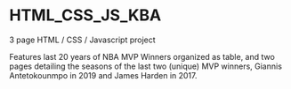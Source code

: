 # HTML_CSS_JS_KBA

 3 page HTML / CSS / Javascript project
 
 Features last 20 years of NBA MVP Winners organized as table, and two pages detailing the seasons of the last two (unique) MVP winners, Giannis Antetokounmpo in 2019 and James Harden in 2017.